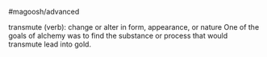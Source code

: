#magoosh/advanced

transmute (verb): change or alter in form, appearance, or nature 
One of the goals of alchemy was to find the substance or process that would transmute lead into gold. 
